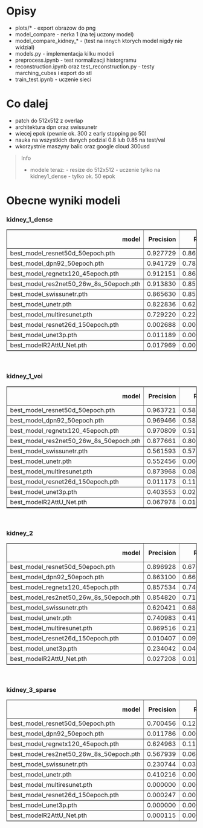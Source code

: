 
# Opisy
- plots/* - export obrazow do png 
- model_compare - nerka 1 (na tej uczony model)
- model_compare_kidney_* - (test na innych ktorych model nigdy nie widzial)
- models.py - implementacja kilku modeli
- preprocess.ipynb - test normalizacji historgramu 
- reconstruction.ipynb oraz test_reconstruction.py - testy marching_cubes i export do stl
- train_test.ipynb - uczenie sieci 

# Co dalej
- patch do 512x512 z overlap
- architektura dpn oraz swissunetr
- wiecej epok (pewnie ok. 300 z early stopping po 50)
- nauka na wszystkich danych podzial 0.8 lub 0.85 na test/val
- wkorzystnie maszyny balic oraz google cloud 300usd

> Info 
> - modele teraz: 
	- resize do 512x512
	- uczenie tylko na kidney1_dense
	- tylko ok. 50 epok

# Obecne wyniki modeli
### kidney_1_dense
<div>
<table border="1" class="dataframe">
  <thead>
    <tr style="text-align: right;">
      <th>model</th>
      <th>Precision</th>
      <th>Recall</th>
      <th>Accuracy</th>
      <th>Dice Coefficient</th>
      <th>IoU</th>
      <th>Average Loss</th>
      <th>param_cnt</th>
    </tr>
  </thead>
  <tbody>
    <tr>
      <td>best_model_resnet50d_50epoch.pth</td>
      <td>0.927729</td>
      <td>0.869268</td>
      <td>0.999134</td>
      <td>0.892966</td>
      <td>0.816190</td>
      <td>0.002423</td>
      <td>53051080</td>
    </tr>
    <tr>
      <td>best_model_dpn92_50epoch.pth</td>
      <td>0.941729</td>
      <td>0.783217</td>
      <td>0.998936</td>
      <td>0.847248</td>
      <td>0.755072</td>
      <td>0.002797</td>
      <td>81201265</td>
    </tr>
    <tr>
      <td>best_model_regnetx120_45epoch.pth</td>
      <td>0.912151</td>
      <td>0.865844</td>
      <td>0.999064</td>
      <td>0.885466</td>
      <td>0.804429</td>
      <td>0.002625</td>
      <td>67260124</td>
    </tr>
    <tr>
      <td>best_model_res2net50_26w_8s_50epoch.pth</td>
      <td>0.913830</td>
      <td>0.859497</td>
      <td>0.999043</td>
      <td>0.880909</td>
      <td>0.798803</td>
      <td>0.002682</td>
      <td>73965920</td>
    </tr>
    <tr>
      <td>best_model_swissunetr.pth</td>
      <td>0.865630</td>
      <td>0.853083</td>
      <td>0.998734</td>
      <td>0.856807</td>
      <td>0.760868</td>
      <td>0.003595</td>
      <td>34337041</td>
    </tr>
    <tr>
      <td>best_model_unetr.pth</td>
      <td>0.822836</td>
      <td>0.625041</td>
      <td>0.997219</td>
      <td>0.700113</td>
      <td>0.550017</td>
      <td>0.007342</td>
      <td>133383521</td>
    </tr>
    <tr>
      <td>best_model_multiresunet.pth</td>
      <td>0.729220</td>
      <td>0.226819</td>
      <td>0.996032</td>
      <td>0.321402</td>
      <td>0.225678</td>
      <td>0.013273</td>
      <td>7251076</td>
    </tr>
    <tr>
      <td>best_model_resnet26d_150epoch.pth</td>
      <td>0.002688</td>
      <td>0.007871</td>
      <td>0.971877</td>
      <td>0.003781</td>
      <td>0.001896</td>
      <td>9.480476</td>
      <td>40497585</td>
    </tr>
    <tr>
      <td>best_model_unet3p.pth</td>
      <td>0.011189</td>
      <td>0.000339</td>
      <td>0.993802</td>
      <td>0.000655</td>
      <td>0.000329</td>
      <td>34.015163</td>
      <td>26923329</td>
    </tr>
    <tr>
      <td>best_modelR2AttU_Net.pth</td>
      <td>0.017969</td>
      <td>0.001518</td>
      <td>0.993331</td>
      <td>0.002777</td>
      <td>0.001395</td>
      <td>10.053096</td>
      <td>39442797</td>
    </tr>
  </tbody>
</table>
</div>
<br />

###  kidney_1_voi
<div>
<table border="1" class="dataframe">
  <thead>
    <tr style="text-align: right;">
      <th>model</th>
      <th>Precision</th>
      <th>Recall</th>
      <th>Accuracy</th>
      <th>Dice Coefficient</th>
      <th>IoU</th>
      <th>Average Loss</th>
      <th>param_cnt</th>
    </tr>
  </thead>
  <tbody>
    <tr>
      <td>best_model_resnet50d_50epoch.pth</td>
      <td>0.963721</td>
      <td>0.582376</td>
      <td>0.995000</td>
      <td>0.716416</td>
      <td>0.568598</td>
      <td>0.026464</td>
      <td>53051080</td>
    </tr>
    <tr>
      <td>best_model_dpn92_50epoch.pth</td>
      <td>0.969466</td>
      <td>0.588018</td>
      <td>0.995143</td>
      <td>0.722199</td>
      <td>0.576273</td>
      <td>0.030342</td>
      <td>81201265</td>
    </tr>
    <tr>
      <td>best_model_regnetx120_45epoch.pth</td>
      <td>0.970809</td>
      <td>0.518534</td>
      <td>0.994335</td>
      <td>0.663989</td>
      <td>0.510018</td>
      <td>0.051351</td>
      <td>67260124</td>
    </tr>
    <tr>
      <td>best_model_res2net50_26w_8s_50epoch.pth</td>
      <td>0.877661</td>
      <td>0.801725</td>
      <td>0.996721</td>
      <td>0.834914</td>
      <td>0.723326</td>
      <td>0.017846</td>
      <td>73965920</td>
    </tr>
    <tr>
      <td>best_model_swissunetr.pth</td>
      <td>0.561593</td>
      <td>0.578013</td>
      <td>0.990279</td>
      <td>0.559420</td>
      <td>0.396117</td>
      <td>0.154003</td>
      <td>34337041</td>
    </tr>
    <tr>
      <td>best_model_unetr.pth</td>
      <td>0.552456</td>
      <td>0.006921</td>
      <td>0.988546</td>
      <td>0.013649</td>
      <td>0.006880</td>
      <td>0.115405</td>
      <td>133383521</td>
    </tr>
    <tr>
      <td>best_model_multiresunet.pth</td>
      <td>0.873968</td>
      <td>0.082047</td>
      <td>0.989627</td>
      <td>0.136189</td>
      <td>0.081353</td>
      <td>0.058887</td>
      <td>7251076</td>
    </tr>
    <tr>
      <td>best_model_resnet26d_150epoch.pth</td>
      <td>0.011173</td>
      <td>0.119511</td>
      <td>0.884127</td>
      <td>0.020119</td>
      <td>0.010169</td>
      <td>52.362545</td>
      <td>40497585</td>
    </tr>
    <tr>
      <td>best_model_unet3p.pth</td>
      <td>0.403553</td>
      <td>0.022878</td>
      <td>0.988432</td>
      <td>0.042790</td>
      <td>0.022044</td>
      <td>93.864493</td>
      <td>26923329</td>
    </tr>
    <tr>
      <td>best_modelR2AttU_Net.pth</td>
      <td>0.067978</td>
      <td>0.016980</td>
      <td>0.986320</td>
      <td>0.026509</td>
      <td>0.013495</td>
      <td>25.437822</td>
      <td>39442797</td>
    </tr>
  </tbody>
</table>
</div>
<br />

###  kidney_2
<div>
<table border="1" class="dataframe">
  <thead>
    <tr style="text-align: right;">
      <th>model</th>
      <th>Precision</th>
      <th>Recall</th>
      <th>Accuracy</th>
      <th>Dice Coefficient</th>
      <th>IoU</th>
      <th>Average Loss</th>
      <th>param_cnt</th>
    </tr>
  </thead>
  <tbody>
    <tr>
      <td>best_model_resnet50d_50epoch.pth</td>
      <td>0.896928</td>
      <td>0.676580</td>
      <td>0.998388</td>
      <td>0.759228</td>
      <td>0.630437</td>
      <td>0.010688</td>
      <td>53051080</td>
    </tr>
    <tr>
      <td>best_model_dpn92_50epoch.pth</td>
      <td>0.863100</td>
      <td>0.669034</td>
      <td>0.998333</td>
      <td>0.743300</td>
      <td>0.606200</td>
      <td>0.008939</td>
      <td>81201265</td>
    </tr>
    <tr>
      <td>best_model_regnetx120_45epoch.pth</td>
      <td>0.857534</td>
      <td>0.740724</td>
      <td>0.998412</td>
      <td>0.780018</td>
      <td>0.657846</td>
      <td>0.012864</td>
      <td>67260124</td>
    </tr>
    <tr>
      <td>best_model_res2net50_26w_8s_50epoch.pth</td>
      <td>0.854820</td>
      <td>0.718850</td>
      <td>0.998435</td>
      <td>0.770868</td>
      <td>0.641942</td>
      <td>0.008089</td>
      <td>73965920</td>
    </tr>
    <tr>
      <td>best_model_swissunetr.pth</td>
      <td>0.620421</td>
      <td>0.687442</td>
      <td>0.997207</td>
      <td>0.624489</td>
      <td>0.472473</td>
      <td>0.015110</td>
      <td>34337041</td>
    </tr>
    <tr>
      <td>best_model_unetr.pth</td>
      <td>0.740983</td>
      <td>0.416340</td>
      <td>0.997125</td>
      <td>0.510367</td>
      <td>0.354028</td>
      <td>0.014349</td>
      <td>133383521</td>
    </tr>
    <tr>
      <td>best_model_multiresunet.pth</td>
      <td>0.869516</td>
      <td>0.210104</td>
      <td>0.997075</td>
      <td>0.325365</td>
      <td>0.209801</td>
      <td>0.012576</td>
      <td>7251076</td>
    </tr>
    <tr>
      <td>best_model_resnet26d_150epoch.pth</td>
      <td>0.010407</td>
      <td>0.091327</td>
      <td>0.970712</td>
      <td>0.017771</td>
      <td>0.008989</td>
      <td>7.624063</td>
      <td>40497585</td>
    </tr>
    <tr>
      <td>best_model_unet3p.pth</td>
      <td>0.234042</td>
      <td>0.040088</td>
      <td>0.996132</td>
      <td>0.065818</td>
      <td>0.037049</td>
      <td>17.071341</td>
      <td>26923329</td>
    </tr>
    <tr>
      <td>best_modelR2AttU_Net.pth</td>
      <td>0.027208</td>
      <td>0.012854</td>
      <td>0.994107</td>
      <td>0.016272</td>
      <td>0.008356</td>
      <td>8.365177</td>
      <td>39442797</td>
    </tr>
  </tbody>
</table>
</div>
<br />

###  kidney_3_sparse
<div>
<table border="1" class="dataframe">
  <thead>
    <tr style="text-align: right;">
      <th>model</th>
      <th>Precision</th>
      <th>Recall</th>
      <th>Accuracy</th>
      <th>Dice Coefficient</th>
      <th>IoU</th>
      <th>Average Loss</th>
      <th>param_cnt</th>
    </tr>
  </thead>
  <tbody>
    <tr>
      <td>best_model_resnet50d_50epoch.pth</td>
      <td>0.700456</td>
      <td>0.122708</td>
      <td>0.997610</td>
      <td>0.193128</td>
      <td>0.119886</td>
      <td>0.017400</td>
      <td>53051080</td>
    </tr>
    <tr>
      <td>best_model_dpn92_50epoch.pth</td>
      <td>0.011786</td>
      <td>0.000129</td>
      <td>0.997250</td>
      <td>0.000212</td>
      <td>0.000106</td>
      <td>0.026599</td>
      <td>81201265</td>
    </tr>
    <tr>
      <td>best_model_regnetx120_45epoch.pth</td>
      <td>0.624963</td>
      <td>0.113862</td>
      <td>0.997492</td>
      <td>0.183256</td>
      <td>0.108606</td>
      <td>0.018207</td>
      <td>67260124</td>
    </tr>
    <tr>
      <td>best_model_res2net50_26w_8s_50epoch.pth</td>
      <td>0.567939</td>
      <td>0.066090</td>
      <td>0.997392</td>
      <td>0.113085</td>
      <td>0.063409</td>
      <td>0.017672</td>
      <td>73965920</td>
    </tr>
    <tr>
      <td>best_model_swissunetr.pth</td>
      <td>0.230744</td>
      <td>0.039368</td>
      <td>0.997121</td>
      <td>0.064029</td>
      <td>0.035204</td>
      <td>0.025443</td>
      <td>34337041</td>
    </tr>
    <tr>
      <td>best_model_unetr.pth</td>
      <td>0.410216</td>
      <td>0.005579</td>
      <td>0.997314</td>
      <td>0.010751</td>
      <td>0.005542</td>
      <td>0.021404</td>
      <td>133383521</td>
    </tr>
    <tr>
      <td>best_model_multiresunet.pth</td>
      <td>0.000000</td>
      <td>0.000000</td>
      <td>0.997315</td>
      <td>0.000000</td>
      <td>0.000000</td>
      <td>0.019811</td>
      <td>7251076</td>
    </tr>
    <tr>
      <td>best_model_resnet26d_150epoch.pth</td>
      <td>0.000247</td>
      <td>0.002928</td>
      <td>0.962063</td>
      <td>0.000451</td>
      <td>0.000226</td>
      <td>11.287447</td>
      <td>40497585</td>
    </tr>
    <tr>
      <td>best_model_unet3p.pth</td>
      <td>0.000000</td>
      <td>0.000000</td>
      <td>0.997075</td>
      <td>0.000000</td>
      <td>0.000000</td>
      <td>16.643404</td>
      <td>26923329</td>
    </tr>
    <tr>
      <td>best_modelR2AttU_Net.pth</td>
      <td>0.000115</td>
      <td>0.000045</td>
      <td>0.995384</td>
      <td>0.000065</td>
      <td>0.000033</td>
      <td>6.194237</td>
      <td>39442797</td>
    </tr>
  </tbody>
</table>
</div>
